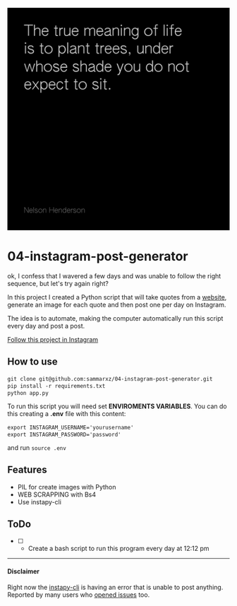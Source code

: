 ![Preview of post](https://raw.githubusercontent.com/sammarxz/04-instagram-post-generator/master/2020-08-04.png)

# 04-instagram-post-generator
ok, I confess that I wavered a few days and was unable to follow the right sequence, but let's try again right? 

In this project I created a Python script that will take quotes from a [website](https://www.codeofliving.com/blog/55-powerful-short-quotes-sayings-life/
), generate an image for each quote and then post one per day on Instagram.

The idea is to automate, making the computer automatically run this script every day and post a post.

[Follow this project in Instagram](https://www.instagram.com/super_simple_quotes/)

## How to use
```
git clone git@github.com:sammarxz/04-instagram-post-generator.git
pip install -r requirements.txt
python app.py
```

To run this script you will need set **ENVIROMENTS VARIABLES**. You can do this creating a **.env** file with this content:

```
export INSTAGRAM_USERNAME='yourusername'
export INSTAGRAM_PASSWORD='password'
```
and run `source .env`

## Features
- PIL for create images with Python
- WEB SCRAPPING with Bs4
- Use instapy-cli

## ToDo
* [ ] - Create a bash script to run this program every day at 12:12 pm

---
#### Disclaimer
Right now the [instapy-cli](https://github.com/instagrambot/instapy-cli/issues/99) is having an error that is unable to post anything.
Reported by many users who [opened issues](https://github.com/instagrambot/instapy-cli/issues) too. 
